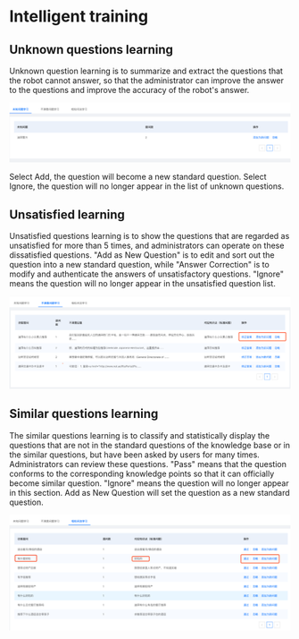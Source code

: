 # Intelligent training

## **Unknown questions learning**

Unknown question learning is to summarize and extract the questions that the robot cannot answer, so that the administrator can improve the answer to the questions and improve the accuracy of the robot's answer.

![](../.gitbook/assets/tu-pian%20%282%29.png)

Select Add, the question will become a new standard question. Select Ignore, the question will no longer appear in the list of unknown questions.

## **Unsatisfied learning**

Unsatisfied questions learning is to show the questions that are regarded as unsatisfied for more than 5 times, and administrators can operate on these dissatisfied questions. "Add as New Question" is to edit and sort out the question into a new standard question, while "Answer Correction" is to modify and authenticate the answers of unsatisfactory questions. "Ignore" means the question will no longer appear in the unsatisfied question list.

![](../.gitbook/assets/tu-pian%20%288%29.png)

## Similar questions learning

The similar questions learning is to classify and statistically display the questions that are not in the standard questions of the knowledge base or in the similar questions, but have been asked by users for many times. Administrators can review these questions. "Pass" means that the question conforms to the corresponding knowledge points so that it can officially become similar question. "Ignore" means the question will no longer appear in this section. Add as New Question will set the question as a new standard question.

![](../.gitbook/assets/tu-pian%20%285%29.png)

####  



